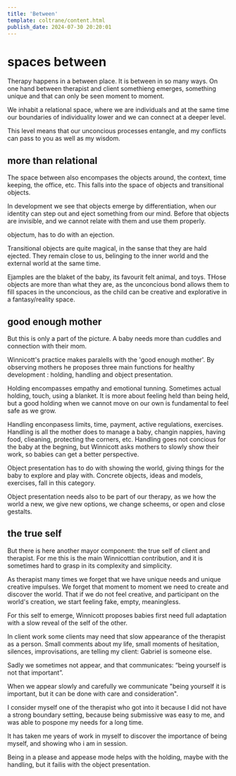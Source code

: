 ```yaml
---
title: 'Between'
template: coltrane/content.html
publish_date: 2024-07-30 20:20:01
---
```

# spaces between

Therapy happens in a between place. It is between in so many ways. On one hand between therapist and client somethieng emerges, something unique and that can only be seen moment to moment. 

We inhabit a relational space, where we are individuals and at the same time our boundaries of individuality lower and we can connect at a deeper level. 

This level means that our unconcious processes entangle, and my conflicts can pass to you as well as my wisdom.

## more than relational
The space between also encompases the objects around, the context, time keeping, the office, etc. This falls into the space of objects and transitional objects. 

In development we see that objects emerge by differentiation, when our identity can step out and eject something from our mind. Before that objects are invisible, and we cannot relate with them and use them properly. 

objectum, has to do with an ejection. 

Transitional objects are quite magical, in the sanse that they are hald ejected. They remain close to us, belinging to the inner world and the external world at the same time. 

Ejamples are the blaket of the baby, its favourit felt animal, and toys. THose objects are more than what they are, as the unconcious bond allows them to fill spaces in the unconcious, as the child can be creative and explorative in a fantasy/reality space. 

## good enough mother

But this is only a part of the picture. A baby needs more than cuddles and connection with their mom. 

Winnicott's practice makes paralells with the 'good enough mother'. By observing mothers he proposes three main functions for healthy development : holding, handling and object presentation. 

Holding encompasses empathy and emotional tunning. Sometimes actual holding, touch, using a blanket. It is more about feeling held than being held, but a good holding when we cannot move on our own is fundamental to feel safe as we grow.

Handling enconpasess limits, time, payment, active regulations, exercises. Handling is all the mother does to manage a baby, changin nappies, having food, clieaning, protecting the corners, etc. Handling goes not concious for the baby at the begning, but Winnicott asks mothers to slowly show their work, so babies can get a better perspective. 

Object presentation has to do with showing the world, giving things for the baby to explore and play with. Concrete objects, ideas and models, exercises, fall in this category.

Object presentation needs also to be part of our therapy, as we how the world a new, we give new options, we change scheems, or open and close gestalts. 

## the true self

But there is here another mayor component: the true self of client and therapist. For me this is the main Winnicottian contribution, and it is sometimes hard to grasp in its complexity and simplicity. 

As therapist many times we forget that we have unique needs and unique creative impulses. We forget that moment to moment we need to create and discover the world. That if we do not feel creative, and participant on the world's creation, we start feeling fake, empty, meaningless. 

For this self to emerge, Winnicott proposes babies first need full adaptation with a slow reveal of the self of the other.

In client work some clients may need that slow appearance of the therapist as a person. Small comments about my life, small moments of hesitation, silences, improvisations, are telling my client: Gabriel is someone else.

Sadly we sometimes not appear, and that communicates: “being yourself is not that important”.

When we appear slowly and carefully we communicate "being yourself it is important, but it can be done with care and consideration".

I consider myself one of the therapist who got into it because I did not have a strong boundary setting, because being submissive was easy to me, and was able to pospone my needs for a long time. 

It has taken me years of work in myself to discover the importance of being myself, and showing who i am in session. 

Being in a please and appease mode helps with the holding, maybe with the handling, but it failis with the object presentation. 

